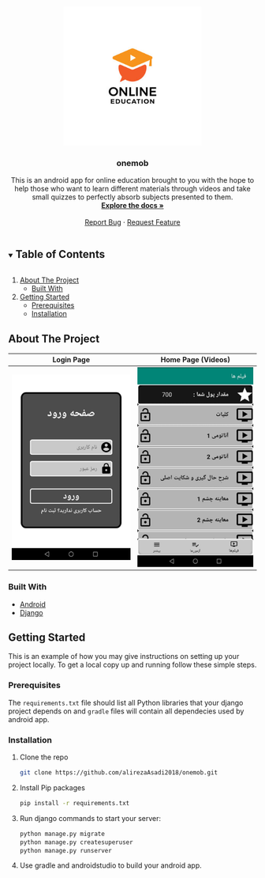 <!-- PROJECT LOGO -->
<br />
<p align="center">
  <a href="https://github.com/alirezaAsadi2018/onemob">
    <img src="images/logo.jpg" alt="Logo" width="280" height="280">
  </a>
  <h3 align="center">onemob</h3>

  <p align="center">
    This is an android app for online education brought to you with the hope to help those who want to learn different materials through videos and take small quizzes to perfectly 
    absorb subjects presented to them.
    <br />
    <a href="https://github.com/alirezaAsadi2018/onemob"><strong>Explore the docs »</strong></a>
    <br />
    <br />
    <a href="https://github.com/alirezaAsadi2018/onemob/issues">Report Bug</a>
    ·
    <a href="https://github.com/alirezaAsadi2018/onemob/issues">Request Feature</a>
  </p>
</p>

<!-- TABLE OF CONTENTS -->
<details open="open">
  <summary><h2 style="display: inline-block">Table of Contents</h2></summary>
  <ol>
    <li>
      <a href="#about-the-project">About The Project</a>
      <ul>
        <li><a href="#built-with">Built With</a></li>
      </ul>
    </li>
    <li>
      <a href="#getting-started">Getting Started</a>
      <ul>
        <li><a href="#prerequisites">Prerequisites</a></li>
        <li><a href="#installation">Installation</a></li>
      </ul>
    </li>
  </ol>
</details>

<!-- ABOUT THE PROJECT -->
## About The Project

Login Page             |  Home Page (Videos)
:-------------------------:|:-------------------------:
[![onemob Screen Shot 1][onemob-screenshot1]](https://example.com)  |  [![onemob Screen Shot 2][onemob-screenshot2]](https://example.com)



### Built With

* [Android](https://developers.google.com/android)
* [Django](https://www.djangoproject.com/)

<!-- GETTING STARTED -->
## Getting Started

This is an example of how you may give instructions on setting up your project locally.
To get a local copy up and running follow these simple steps.

### Prerequisites

The `requirements.txt` file should list all Python libraries that your django project depends on and `gradle` files will contain all dependecies used by android app.

### Installation

1. Clone the repo
   ```sh
   git clone https://github.com/alirezaAsadi2018/onemob.git
   ```
2. Install Pip packages
   ```sh
   pip install -r requirements.txt
   ```
4. Run django commands to start your server:
   ```sh
   python manage.py migrate
   python manage.py createsuperuser
   python manage.py runserver
   ```
5. Use gradle and androidstudio to build your android app.




<!-- MARKDOWN LINKS & IMAGES -->
[onemob-screenshot1]: images/screenshot1.jpg
[onemob-screenshot2]: images/screenshot2.jpg
